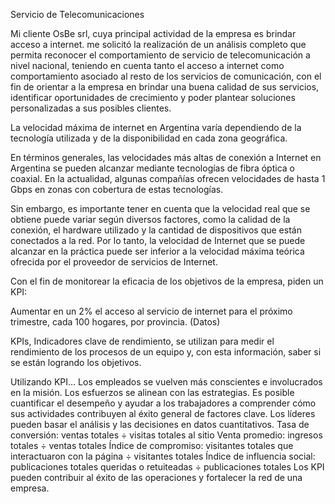 Servicio de Telecomunicaciones

Mi cliente OsBe srl, cuya principal actividad de la empresa es brindar acceso a internet. me solicitó la realización de un análisis completo que permita reconocer el comportamiento de servicio de telecomunicación a nivel nacional, teniendo en cuenta tanto el acceso a internet como comportamiento asociado al resto de los servicios de comunicación, con el fin de orientar a la empresa en brindar una buena calidad de sus servicios, identificar oportunidades de crecimiento y poder plantear soluciones personalizadas a sus posibles clientes.

 La velocidad máxima de internet en Argentina varía dependiendo de la tecnología utilizada y de la disponibilidad en cada zona geográfica.

En términos generales, las velocidades más altas de conexión a Internet en Argentina se pueden alcanzar mediante tecnologías de fibra óptica o coaxial. En la actualidad, algunas compañías ofrecen velocidades de hasta 1 Gbps en zonas con cobertura de estas tecnologías.

Sin embargo, es importante tener en cuenta que la velocidad real que se obtiene puede variar según diversos factores, como la calidad de la conexión, el hardware utilizado y la cantidad de dispositivos que están conectados a la red. Por lo tanto, la velocidad de Internet que se puede alcanzar en la práctica puede ser inferior a la velocidad máxima teórica ofrecida por el proveedor de servicios de Internet.


Con el fin de monitorear la eficacia de los objetivos de la empresa, piden un KPI:

Aumentar en un 2% el acceso al servicio de internet para el próximo trimestre, cada 100 hogares, por provincia. (Datos)

KPIs, Indicadores clave de rendimiento, se utilizan para medir el rendimiento de los procesos de un equipo y, con esta información, saber si se están logrando los objetivos.

Utilizando KPI…
Los empleados se vuelven más conscientes e involucrados en la misión.
Los esfuerzos se alinean con las estrategias.
Es posible cuantificar el desempeño y ayudar a los trabajadores a comprender cómo sus actividades contribuyen al éxito general de factores clave.
Los líderes pueden basar el análisis y las decisiones en datos cuantitativos.
Tasa de conversión: ventas totales ÷ visitas totales al sitio
Venta promedio: ingresos totales ÷ ventas totales
Índice de compromiso: visitantes totales que interactuaron con la página ÷ visitantes totales
Índice de influencia social: publicaciones totales queridas o retuiteadas ÷ publicaciones totales
 Los KPI pueden contribuir al éxito de las operaciones y fortalecer la red de una empresa.